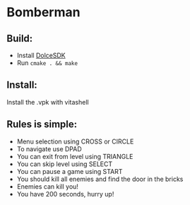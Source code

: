 # Bomberman

## Build:
- Install [DolceSDK](https://github.com/DolceSDK/ddpm)
- Run ```cmake . && make```

## Install:
Install the .vpk with vitashell

## Rules is simple:
  - Menu selection using CROSS or CIRCLE
  - To navigate use DPAD
  - You can exit from level using TRIANGLE
  - You can skip level using SELECT
  - You can pause a game using START
  - You should kill all enemies and find the door in the bricks
  - Enemies can kill you!
  - You have 200 seconds, hurry up!
